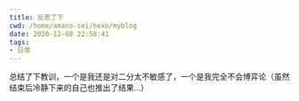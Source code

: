 ```yaml
---
title: 反思了下
cwd: /home/amano-sei/hexo/myblog
date: 2020-12-08 22:58:41
tags:
- 日常
---
```


总结了下教训，一个是我还是对二分太不敏感了，一个是我完全不会博弈论（虽然结束后冷静下来的自己也推出了结果...）

